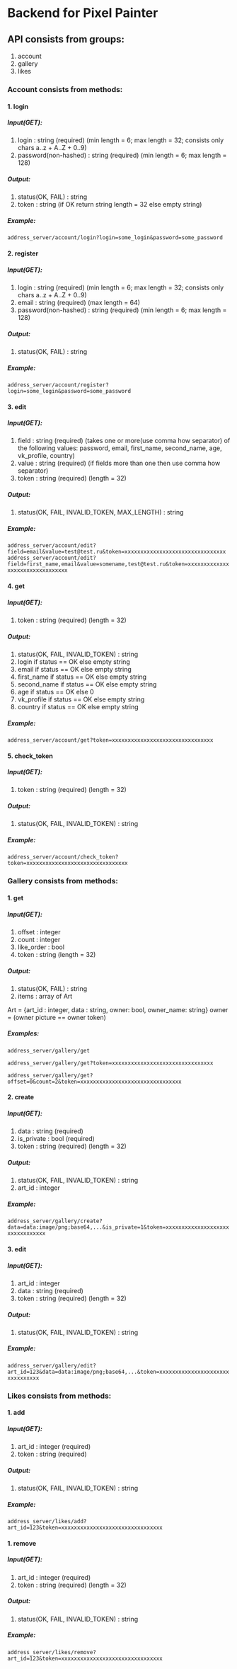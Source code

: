 # Backend for Pixel Painter

## API consists from groups:
1. account
1. gallery
1. likes

### Account consists from methods:
#### 1. login
##### Input(GET): 
1. login : string (required) (min length = 6; max length = 32; consists only chars a..z + A..Z + 0..9)
1. password(non-hashed) : string (required) (min length = 6; max length = 128)
##### Output: 
1. status(OK, FAIL) : string 
1. token : string (if OK return string length = 32 else empty string)
##### Example:
```address_server/account/login?login=some_login&password=some_password```
#### 2. register
##### Input(GET): 
1. login : string (required) (min length = 6; max length = 32; consists only chars a..z + A..Z + 0..9)
1. email : string (required) (max length = 64)
1. password(non-hashed) : string (required) (min length = 6; max length = 128)
##### Output:
1. status(OK, FAIL) : string
##### Example:
```address_server/account/register?login=some_login&password=some_password```
#### 3. edit
##### Input(GET):
1. field : string (required) (takes one or more(use comma how separator) of the following values: password, email, first_name, second_name, age, vk_profile, country)
1. value : string (required) (if fields more than one then use comma how separator)
1. token : string (required) (length = 32)
##### Output:
1. status(OK, FAIL, INVALID_TOKEN, MAX_LENGTH) : string
##### Example:
```address_server/account/edit?field=email&value=test@test.ru&token=xxxxxxxxxxxxxxxxxxxxxxxxxxxxxxxx```
```address_server/account/edit?field=first_name,email&value=somename,test@test.ru&token=xxxxxxxxxxxxxxxxxxxxxxxxxxxxxxxx```
#### 4. get
##### Input(GET):
1. token : string (required) (length = 32)
##### Output:
1. status(OK, FAIL, INVALID_TOKEN) : string
1. login if status == OK else empty string
1. email if status == OK else empty string
1. first_name if status == OK else empty string
1. second_name if status == OK else empty string
1. age if status == OK else 0
1. vk_profile if status == OK else empty string
1. country if status == OK else empty string
##### Example:
```address_server/account/get?token=xxxxxxxxxxxxxxxxxxxxxxxxxxxxxxxx```
#### 5. check_token
##### Input(GET):
1. token : string (required) (length = 32)
##### Output:
1. status(OK, FAIL, INVALID_TOKEN) : string
##### Example:
```address_server/account/check_token?token=xxxxxxxxxxxxxxxxxxxxxxxxxxxxxxxx```

### Gallery consists from methods:
#### 1. get
##### Input(GET):
1. offset : integer
1. count : integer
1. like_order : bool
1. token : string (length = 32)
##### Output:
1. status(OK, FAIL) : string
1. items : array of Art

Art = {art_id : integer, data : string, owner: bool, owner_name: string}
owner = (owner picture == owner token)
##### Examples:
```address_server/gallery/get```

```address_server/gallery/get?token=xxxxxxxxxxxxxxxxxxxxxxxxxxxxxxxx```

```address_server/gallery/get?offset=0&count=2&token=xxxxxxxxxxxxxxxxxxxxxxxxxxxxxxxx```
#### 2. create
##### Input(GET):
1. data : string (required)
1. is_private : bool (required)
1. token : string (required) (length = 32)
##### Output:
1. status(OK, FAIL, INVALID_TOKEN) : string
1. art_id : integer
##### Example: 
```address_server/gallery/create?data=data:image/png;base64,...&is_private=1&token=xxxxxxxxxxxxxxxxxxxxxxxxxxxxxxxx```
#### 3. edit
##### Input(GET):
1. art_id : integer
1. data : string (required)
1. token : string (required) (length = 32)
##### Output:
1. status(OK, FAIL, INVALID_TOKEN) : string
##### Example:
```address_server/gallery/edit?art_id=123&data=data:image/png;base64,...&token=xxxxxxxxxxxxxxxxxxxxxxxxxxxxxxxx```

### Likes consists from methods:
#### 1. add
##### Input(GET):
1. art_id : integer (required)
1. token : string (required)
##### Output:
1. status(OK, FAIL, INVALID_TOKEN) : string
##### Example:
```address_server/likes/add?art_id=123&token=xxxxxxxxxxxxxxxxxxxxxxxxxxxxxxxx```
#### 1. remove
##### Input(GET):
1. art_id : integer (required)
1. token : string (required) (length = 32)
##### Output:
1. status(OK, FAIL, INVALID_TOKEN) : string
##### Example:
```address_server/likes/remove?art_id=123&token=xxxxxxxxxxxxxxxxxxxxxxxxxxxxxxxx```
